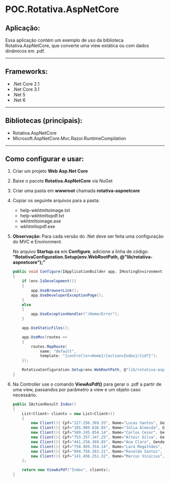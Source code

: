 # POC.Rotativa.AspNetCore

## Aplicação:
<p>Essa aplicação contém um exemplo de uso da biblioteca Rotativa.AspNetCore, que converte uma view estática ou com dados dinâmicos em .pdf.</p>

---

## Frameworks:
- .Net Core 2.1
- .Net Core 3.1
- .Net 5
- .Net 6

---

## Bibliotecas (principais):
- Rotativa.AspNetCore
- Microsoft.AspNetCore.Mvc.Razor.RuntimeCompilation

---

## Como configurar e usar:
1. Criar um projeto **Web Asp.Net Core**
2. Baixe o pacote **Rotativa.AspNetCore** via NuGet
3. Criar uma pasta em **wwwroot** chamada **rotativa-aspnetcore**</li>  
4. Copiar os seguinte arquivos para a pasta:
    - help-wkhtmltoimage.txt
    - help-wkhtmltopdf.txt
    - wkhtmltoimage.exe
    - wkhtmltopdf.exe
  
5. **Observação:** Para cada versão do .Net deve ser feita uma configuração do MVC e Environment.

    No arquivo **Startup.cs** em **Configure**, adicione a linha de código: **"RotativaConfiguration.Setup(env.WebRootPath, @"lib/rotativa-aspnetcore");"**

    ```c#
    public void Configure(IApplicationBuilder app, IHostingEnvironment env)
    {
        if (env.IsDevelopment())
        {
            app.UseBrowserLink();
            app.UseDeveloperExceptionPage();
        }
        else
        {
            app.UseExceptionHandler("/Home/Error");
        }

        app.UseStaticFiles();

        app.UseMvc(routes =>
        {
            routes.MapRoute(
                name: "default",
                template: "{controller=Home}/{action=Index}/{id?}");
        });

        RotativaConfiguration.Setup(env.WebRootPath, @"lib/rotativa-aspnetcore");
    }
    ```
  
6. Na Controller use o comando **ViewAsPdf()** para gerar o .pdf a partir de uma view, passandos por parâmetro a view e um objeto caso necessário.

    ```c#
    public IActionResult Index()
    {
        List<Client> clients = new List<Client>()
        {
            new Client(){ Cpf="127.256.369.35", Name="Lucas Santos", Gender="Male", Age=23, Telephone="3841-3856" },
            new Client(){ Cpf="185.989.636.85", Name="Júlia Almeida", Gender="Female", Age=13, Telephone="3142-3885" },
            new Client(){ Cpf="589.245.854.14", Name="Carlos Cesar", Gender="Male", Age=35, Telephone="3885-1212" },
            new Client(){ Cpf="753.357.147.25", Name="Altair Silva", Gender="Male", Age=58, Telephone="3696-1296" },
            new Client(){ Cpf="441.258.369.85", Name="Ana Clara", Gender="Female", Age=21, Telephone="3758-4745" },
            new Client(){ Cpf="758.969.354.14", Name="Lara Magalhães", Gender="Female", Age=18, Telephone="3996-6658" },
            new Client(){ Cpf="894.758.263.21", Name="Ronaldo Santos", Gender="Male", Age=40, Telephone="3745-7585" },
            new Client(){ Cpf="141.456.251.32", Name="Marcus Vinícius", Gender="Male", Age=32, Telephone="3442-3365" }
        };

        return new ViewAsPdf("Index", clients);
    }
    ```